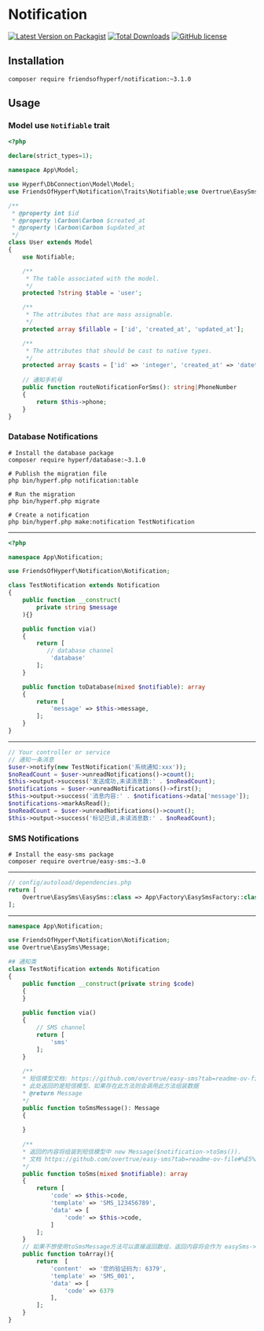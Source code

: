 # Notification

[![Latest Version on Packagist](https://img.shields.io/packagist/v/friendsofhyperf/notification.svg?style=flat-square)](https://packagist.org/packages/friendsofhyperf/notification)
[![Total Downloads](https://img.shields.io/packagist/dt/friendsofhyperf/notification.svg?style=flat-square)](https://packagist.org/packages/friendsofhyperf/notification)
[![GitHub license](https://img.shields.io/github/license/friendsofhyperf/notification)](https://github.com/friendsofhyperf/notification)

## Installation

```shell
composer require friendsofhyperf/notification:~3.1.0
```

## Usage

### Model use `Notifiable` trait

```php
<?php

declare(strict_types=1);

namespace App\Model;

use Hyperf\DbConnection\Model\Model;
use FriendsOfHyperf\Notification\Traits\Notifiable;use Overtrue\EasySms\PhoneNumber;

/**
 * @property int $id 
 * @property \Carbon\Carbon $created_at 
 * @property \Carbon\Carbon $updated_at 
 */
class User extends Model
{
    use Notifiable;

    /**
     * The table associated with the model.
     */
    protected ?string $table = 'user';

    /**
     * The attributes that are mass assignable.
     */
    protected array $fillable = ['id', 'created_at', 'updated_at'];

    /**
     * The attributes that should be cast to native types.
     */
    protected array $casts = ['id' => 'integer', 'created_at' => 'datetime', 'updated_at' => 'datetime'];
    
    // 通知手机号
    public function routeNotificationForSms(): string|PhoneNumber
    {
        return $this->phone;
    }
}
```

### Database Notifications

```shell
# Install the database package
composer require hyperf/database:~3.1.0

# Publish the migration file
php bin/hyperf.php notification:table

# Run the migration
php bin/hyperf.php migrate

# Create a notification
php bin/hyperf.php make:notification TestNotification
```

---

```php
<?php

namespace App\Notification;

use FriendsOfHyperf\Notification\Notification;

class TestNotification extends Notification
{
    public function __construct(
        private string $message
    ){}

    public function via()
    {
        return [
           // database channel
            'database'
        ];
    }

    public function toDatabase(mixed $notifiable): array
    {
        return [
            'message' => $this->message,
        ];
    }
}
```

---

```php
// Your controller or service
// 通知一条消息
$user->notify(new TestNotification('系统通知:xxx'));
$noReadCount = $user->unreadNotifications()->count();
$this->output->success('发送成功,未读消息数:' . $noReadCount);
$notifications = $user->unreadNotifications()->first();
$this->output->success('消息内容:' . $notifications->data['message']);
$notifications->markAsRead();
$noReadCount = $user->unreadNotifications()->count();
$this->output->success('标记已读,未读消息数:' . $noReadCount);
```

### SMS Notifications

```shell
# Install the easy-sms package
composer require overtrue/easy-sms:~3.0
```

---

```php
// config/autoload/dependencies.php
return [
    Overtrue\EasySms\EasySms::class => App\Factory\EasySmsFactory::class,
];
```

---

```php
namespace App\Notification;

use FriendsOfHyperf\Notification\Notification;
use Overtrue\EasySms\Message;

## 通知类
class TestNotification extends Notification
{
    public function __construct(private string $code)
    {
    }
    
    public function via()
    {
        // SMS channel
        return [
            'sms'
        ];
    }
    
    /**
    * 短信模型文档: https://github.com/overtrue/easy-sms?tab=readme-ov-file#%E5%AE%9A%E4%B9%89%E7%9F%AD%E4%BF%A1
    * 此处返回的是短信模型、如果存在此方法则会调用此方法组装数据 
    * @return Message
    */
    public function toSmsMessage(): Message
    {
        
    }
    
    /**
    * 返回的内容将组装到短信模型中 new Message($notification->toSms()). 
    * 文档 https://github.com/overtrue/easy-sms?tab=readme-ov-file#%E5%AE%9A%E4%B9%89%E7%9F%AD%E4%BF%A1 
    */
    public function toSms(mixed $notifiable): array
    {
        return [
            'code' => $this->code,
            'template' => 'SMS_123456789',
            'data' => [
                'code' => $this->code,
            ]
        ];
    }
    // 如果不想使用toSmsMessage方法可以直接返回数组，返回内容将会作为 easySms->send 的第二个参数直接发送
    public function toArray(){
        return  [
            'content'  => '您的验证码为: 6379',
            'template' => 'SMS_001',
            'data' => [
                'code' => 6379
            ],
        ];
    }
}
```
